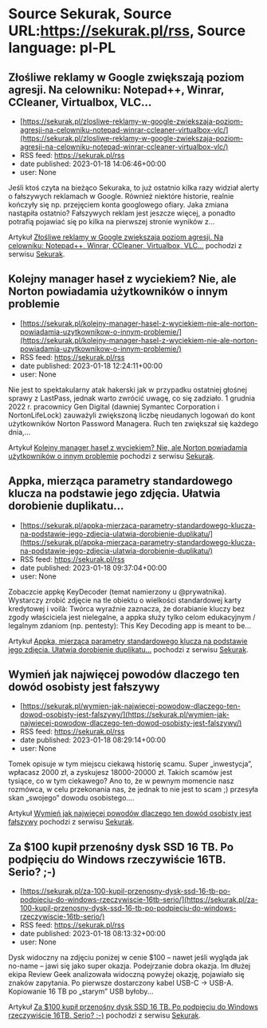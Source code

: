 # Source Sekurak, Source URL:https://sekurak.pl/rss, Source language: pl-PL

## Złośliwe reklamy w Google zwiększają poziom agresji. Na celowniku: Notepad++, Winrar, CCleaner, Virtualbox, VLC…
 - [https://sekurak.pl/zlosliwe-reklamy-w-google-zwiekszaja-poziom-agresji-na-celowniku-notepad-winrar-ccleaner-virtualbox-vlc/](https://sekurak.pl/zlosliwe-reklamy-w-google-zwiekszaja-poziom-agresji-na-celowniku-notepad-winrar-ccleaner-virtualbox-vlc/)
 - RSS feed: https://sekurak.pl/rss
 - date published: 2023-01-18 14:06:46+00:00
 - user: None

<p>Jeśli ktoś czyta na bieżąco Sekuraka, to już ostatnio kilka razy widział alerty o fałszywych reklamach w Google. Również niektóre historie, realnie kończyły się np. przejęciem konta googlowego ofiary. Jaka zmiana nastąpiła ostatnio? Fałszywych reklam jest jeszcze więcej, a ponadto potrafią pojawiać się po kilka na pierwszej stronie wyników z...</p>
<p>Artykuł <a href="https://sekurak.pl/zlosliwe-reklamy-w-google-zwiekszaja-poziom-agresji-na-celowniku-notepad-winrar-ccleaner-virtualbox-vlc/" rel="nofollow">Złośliwe reklamy w Google zwiększają poziom agresji. Na celowniku: Notepad++, Winrar, CCleaner, Virtualbox, VLC&#8230;</a> pochodzi z serwisu <a href="https://sekurak.pl" rel="nofollow">Sekurak</a>.</p>

## Kolejny manager haseł z wyciekiem? Nie, ale Norton powiadamia użytkowników o innym problemie
 - [https://sekurak.pl/kolejny-manager-hasel-z-wyciekiem-nie-ale-norton-powiadamia-uzytkownikow-o-innym-problemie/](https://sekurak.pl/kolejny-manager-hasel-z-wyciekiem-nie-ale-norton-powiadamia-uzytkownikow-o-innym-problemie/)
 - RSS feed: https://sekurak.pl/rss
 - date published: 2023-01-18 12:24:11+00:00
 - user: None

<p>Nie jest to spektakularny atak hakerski jak w przypadku ostatniej głośnej sprawy z LastPass, jednak warto zwrócić uwagę, co się zadziało. 1 grudnia 2022 r. pracownicy Gen Digital (dawniej Symantec Corporation i NortonLifeLock) zauważyli zwiększoną liczbę nieudanych logowań do kont użytkowników Norton Password Managera. Ruch ten zwiększał się każdego dnia,...</p>
<p>Artykuł <a href="https://sekurak.pl/kolejny-manager-hasel-z-wyciekiem-nie-ale-norton-powiadamia-uzytkownikow-o-innym-problemie/" rel="nofollow">Kolejny manager haseł z wyciekiem? Nie, ale Norton powiadamia użytkowników o innym problemie</a> pochodzi z serwisu <a href="https://sekurak.pl" rel="nofollow">Sekurak</a>.</p>

## Appka, mierząca parametry standardowego klucza na podstawie jego zdjęcia. Ułatwia dorobienie duplikatu…
 - [https://sekurak.pl/appka-mierzaca-parametry-standardowego-klucza-na-podstawie-jego-zdjecia-ulatwia-dorobienie-duplikatu/](https://sekurak.pl/appka-mierzaca-parametry-standardowego-klucza-na-podstawie-jego-zdjecia-ulatwia-dorobienie-duplikatu/)
 - RSS feed: https://sekurak.pl/rss
 - date published: 2023-01-18 09:37:04+00:00
 - user: None

<p>Zobaczcie appkę KeyDecoder (temat namierzony u @prywatnika). Wystarczy zrobić zdjęcie na tle obiektu o wielkości standardowej karty kredytowej i voilà: Twórca wyraźnie zaznacza, że dorabianie kluczy bez zgody właściciela jest nielegalne, a appka służy tylko celom edukacyjnym / legalnym zdaniom (np. pentesty): This Key Decoding app is meant to be...</p>
<p>Artykuł <a href="https://sekurak.pl/appka-mierzaca-parametry-standardowego-klucza-na-podstawie-jego-zdjecia-ulatwia-dorobienie-duplikatu/" rel="nofollow">Appka, mierząca parametry standardowego klucza na podstawie jego zdjęcia. Ułatwia dorobienie duplikatu&#8230;</a> pochodzi z serwisu <a href="https://sekurak.pl" rel="nofollow">Sekurak</a>.</p>

## Wymień jak najwięcej powodów dlaczego ten dowód osobisty jest fałszywy
 - [https://sekurak.pl/wymien-jak-najwiecej-powodow-dlaczego-ten-dowod-osobisty-jest-falszywy/](https://sekurak.pl/wymien-jak-najwiecej-powodow-dlaczego-ten-dowod-osobisty-jest-falszywy/)
 - RSS feed: https://sekurak.pl/rss
 - date published: 2023-01-18 08:29:14+00:00
 - user: None

<p>Tomek opisuje w tym miejscu ciekawą historię scamu. Super &#8222;inwestycja&#8221;, wpłacasz 2000 zł, a zyskujesz 18000-20000 zł. Takich scamów jest tysiące, co w tym ciekawego? Ano to, że w pewnym momencie nasz rozmówca, w celu przekonania nas, że jednak to nie jest to scam ;) przesyła skan &#8222;swojego&#8221; dowodu osobistego....</p>
<p>Artykuł <a href="https://sekurak.pl/wymien-jak-najwiecej-powodow-dlaczego-ten-dowod-osobisty-jest-falszywy/" rel="nofollow">Wymień jak najwięcej powodów dlaczego ten dowód osobisty jest fałszywy</a> pochodzi z serwisu <a href="https://sekurak.pl" rel="nofollow">Sekurak</a>.</p>

## Za $100 kupił przenośny dysk SSD 16 TB.  Po podpięciu do Windows rzeczywiście 16TB. Serio? ;-)
 - [https://sekurak.pl/za-100-kupil-przenosny-dysk-ssd-16-tb-po-podpieciu-do-windows-rzeczywiscie-16tb-serio/](https://sekurak.pl/za-100-kupil-przenosny-dysk-ssd-16-tb-po-podpieciu-do-windows-rzeczywiscie-16tb-serio/)
 - RSS feed: https://sekurak.pl/rss
 - date published: 2023-01-18 08:13:32+00:00
 - user: None

<p>Dysk widoczny na zdjęciu poniżej w cenie $100 &#8211; nawet jeśli wygląda jak no-name &#8211; jawi się jako super okazja. Podejrzanie dobra okazja. Im dłużej ekipa Review Geek analizowała widoczną powyżej okazję, pojawiało się znaków zapytania. Po pierwsze dostarczony kabel USB-C -&#62; USB-A. Kopiowanie 16 TB po &#8222;starym&#8221; USB byłoby...</p>
<p>Artykuł <a href="https://sekurak.pl/za-100-kupil-przenosny-dysk-ssd-16-tb-po-podpieciu-do-windows-rzeczywiscie-16tb-serio/" rel="nofollow">Za $100 kupił przenośny dysk SSD 16 TB.  Po podpięciu do Windows rzeczywiście 16TB. Serio? ;-)</a> pochodzi z serwisu <a href="https://sekurak.pl" rel="nofollow">Sekurak</a>.</p>
